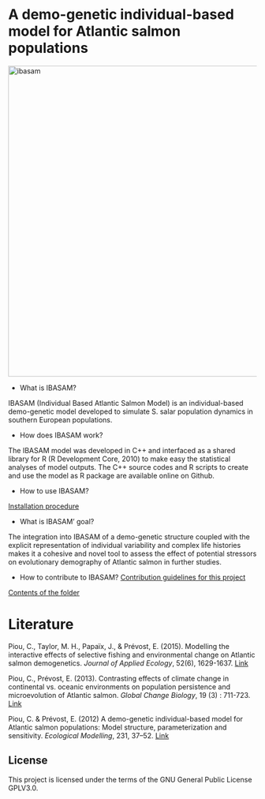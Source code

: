 A demo-genetic individual-based model for Atlantic salmon populations
========
           
           
<img width="630" alt="ibasam" src="https://user-images.githubusercontent.com/14179200/33024686-0efb54d8-ce0c-11e7-957f-a956b12cbcf7.png">
       
 
- What is IBASAM?

IBASAM (Individual Based Atlantic Salmon Model) is an individual-based demo-genetic model developed to simulate S. salar population dynamics in southern European populations.

- How does IBASAM work?

The IBASAM model was developed in C++ and interfaced as a shared library for R (R Development Core, 2010) to make easy the statistical analyses of model outputs. The C++ source codes and R scripts to create and use the model as R package are available online on Github.

- How to use IBASAM?

[Installation procedure](docs/installation.md)

- What is IBASAM’ goal?

The integration into IBASAM of a demo-genetic structure coupled with the explicit representation of individual variability and complex life histories makes it a cohesive and novel tool to assess the effect of potential stressors on evolutionary demography of Atlantic salmon in further studies.

- How to contribute to IBASAM?
[Contribution guidelines for this project](docs/CONTRIBUTING.md)



[Contents of the folder](docs/contents.md)



Literature  
=============================================

Piou, C., Taylor, M. H., Papaïx, J., & Prévost, E. (2015). Modelling the interactive effects of selective fishing and environmental change on Atlantic salmon demogenetics. *Journal of Applied Ecology*, 52(6), 1629-1637. [Link](http://onlinelibrary.wiley.com/doi/10.1111/1365-2664.12512/abstract)

Piou, C., Prévost, E. (2013). Contrasting effects of climate change in continental vs. oceanic environments on population persistence and microevolution of Atlantic salmon. *Global Change Biology*, 19 (3) : 711-723. [Link](http://onlinelibrary.wiley.com/doi/10.1111/gcb.12085/abstract)

Piou, C. & Prévost, E. (2012) A demo-genetic individual-based model for Atlantic salmon populations: Model structure, parameterization and sensitivity. *Ecological Modelling*, 231, 37–52. [Link](http://www.sciencedirect.com/science/article/pii/S0304380012000543)


License
---

This project is licensed under the terms of the GNU General Public License GPLV3.0.
